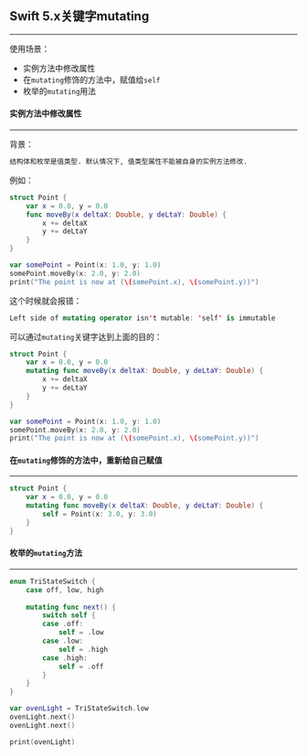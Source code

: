 ## Swift 5.x关键字mutating

-------

使用场景：

- 实例方法中修改属性
- 在`mutating`修饰的方法中，赋值给`self`
- 枚举的`mutating`用法



#### 实例方法中修改属性

------------

背景：

```markdown
结构体和枚举是值类型. 默认情况下, 值类型属性不能被自身的实例方法修改.
```

例如：

```swift
struct Point {
    var x = 0.0, y = 0.0
    func moveBy(x deltaX: Double, y deLtaY: Double) {
        x += deltaX
        y += deLtaY
    }
}

var somePoint = Point(x: 1.0, y: 1.0)
somePoint.moveBy(x: 2.0, y: 2.0)
print("The point is now at (\(somePoint.x), \(somePoint.y))")
```

这个时候就会报错：

```swift
Left side of mutating operator isn't mutable: 'self' is immutable
```

可以通过`mutating`关键字达到上面的目的：

```swift
struct Point {
    var x = 0.0, y = 0.0
    mutating func moveBy(x deltaX: Double, y deLtaY: Double) {
        x += deltaX
        y += deLtaY
    }
}

var somePoint = Point(x: 1.0, y: 1.0)
somePoint.moveBy(x: 2.0, y: 2.0)
print("The point is now at (\(somePoint.x), \(somePoint.y))")
```



#### 在`mutating`修饰的方法中，重新给自己赋值

------

```swift
struct Point {
    var x = 0.0, y = 0.0
    mutating func moveBy(x deltaX: Double, y deLtaY: Double) {
        self = Point(x: 3.0, y: 3.0)
    }
}
```



#### 枚举的`mutating`方法

-------

```swift
enum TriStateSwitch {
    case off, low, high
    
    mutating func next() {
        switch self {
        case .off:
            self = .low
        case .low:
            self = .high
        case .high:
            self = .off
        }
    }
}

var ovenLight = TriStateSwitch.low
ovenLight.next()
ovenLight.next()

print(ovenLight)
```

